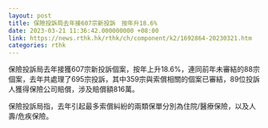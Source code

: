 ```yaml
---
layout: post
title: 保險投訴局去年接607宗新投訴　按年升18.6%
date: 2023-03-21 11:36:42.000000000 +08:00
link: https://news.rthk.hk/rthk/ch/component/k2/1692864-20230321.htm
categories: rthk
---
```


保險投訴局去年接獲607宗新投訴個案，按年上升18.6%，連同前年未審結的88宗個案，去年共處理了695宗投訴，其中359宗與索償相關的個案已審結，89位投訴人獲得保險公司賠償，涉及賠償額816萬。

保險投訴局指，去年引起最多索償糾紛的兩類保單分別為住院/醫療保險，以及人壽/危疾保險。
